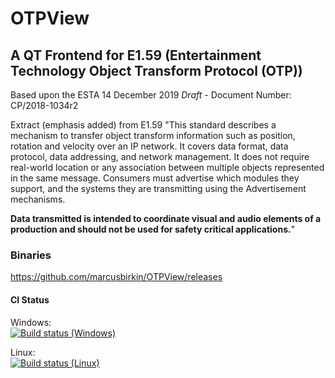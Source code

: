 # OTPView 

## A QT Frontend for E1.59  (Entertainment Technology Object Transform Protocol (OTP)) 

Based upon the ESTA 14 December 2019 _Draft_ - Document Number: CP/2018-1034r2

Extract (emphasis added) from E1.59
"This standard describes a mechanism to transfer object transform information such as position, rotation and velocity over an IP network. It covers data format, data protocol, data addressing, and network management. It does not require real-world location or any association between multiple objects represented in the same message. Consumers must advertise which modules they support, and the systems they are transmitting using the Advertisement mechanisms.

<b>Data transmitted is intended to coordinate visual and audio elements of a production and should not be used for safety critical applications.</b>"

### Binaries
https://github.com/marcusbirkin/OTPView/releases

#### CI Status
Windows:<br />
[![Build status (Windows)](https://ci.appveyor.com/api/projects/status/udsl1pusbho1o4c3/branch/master?svg=true)](https://ci.appveyor.com/project/marcusbirkin/otpview-windows)

Linux:<br />
[![Build status (Linux)](https://ci.appveyor.com/api/projects/status/y1abi0gt1ib2lmlx/branch/master?svg=true)](https://ci.appveyor.com/project/marcusbirkin/otpview-linux)
